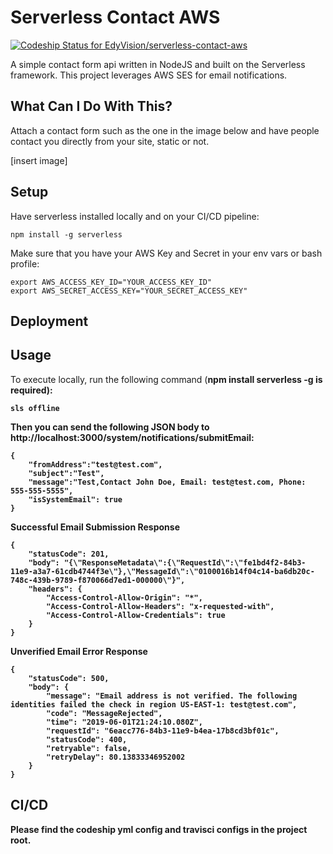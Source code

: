 # Serverless Contact AWS
[![Codeship Status for EdyVision/serverless-contact-aws](https://app.codeship.com/projects/ce827ef0-66d2-0137-2194-26f7abe3ee1e/status?branch=master)](https://app.codeship.com/projects/345400)

A simple contact form api written in NodeJS and built on the Serverless framework. This project leverages AWS SES for email notifications.

## What Can I Do With This?
Attach a contact form such as the one in the image below and have people contact you directly from your site, static or not.

[insert image]

## Setup
Have serverless installed locally and on your CI/CD pipeline:

```
npm install -g serverless
```

Make sure that you have your AWS Key and Secret in your env vars or bash profile:

```
export AWS_ACCESS_KEY_ID="YOUR_ACCESS_KEY_ID"
export AWS_SECRET_ACCESS_KEY="YOUR_SECRET_ACCESS_KEY"
```


## Deployment



## Usage

To execute locally, run the following command (<strong>npm install serverless -g<strong> is required):

```
sls offline
```

Then you can send the following JSON body to http://localhost:3000/system/notifications/submitEmail:

```
{
	"fromAddress":"test@test.com",
	"subject":"Test",
	"message":"Test,Contact John Doe, Email: test@test.com, Phone: 555-555-5555",
	"isSystemEmail": true
}
```

Successful Email Submission Response

```
{
    "statusCode": 201,
    "body": "{\"ResponseMetadata\":{\"RequestId\":\"fe1bd4f2-84b3-11e9-a3a7-61cdb4744f3e\"},\"MessageId\":\"0100016b14f04c14-ba6db20c-748c-439b-9789-f870066d7ed1-000000\"}",
    "headers": {
        "Access-Control-Allow-Origin": "*",
        "Access-Control-Allow-Headers": "x-requested-with",
        "Access-Control-Allow-Credentials": true
    }
}
```

Unverified Email Error Response

```
{
    "statusCode": 500,
    "body": {
        "message": "Email address is not verified. The following identities failed the check in region US-EAST-1: test@test.com",
        "code": "MessageRejected",
        "time": "2019-06-01T21:24:10.080Z",
        "requestId": "6eacc776-84b3-11e9-b4ea-17b8cd3bf01c",
        "statusCode": 400,
        "retryable": false,
        "retryDelay": 80.13833346952002
    }
}
```

## CI/CD

Please find the codeship yml config and travisci configs in the project root.